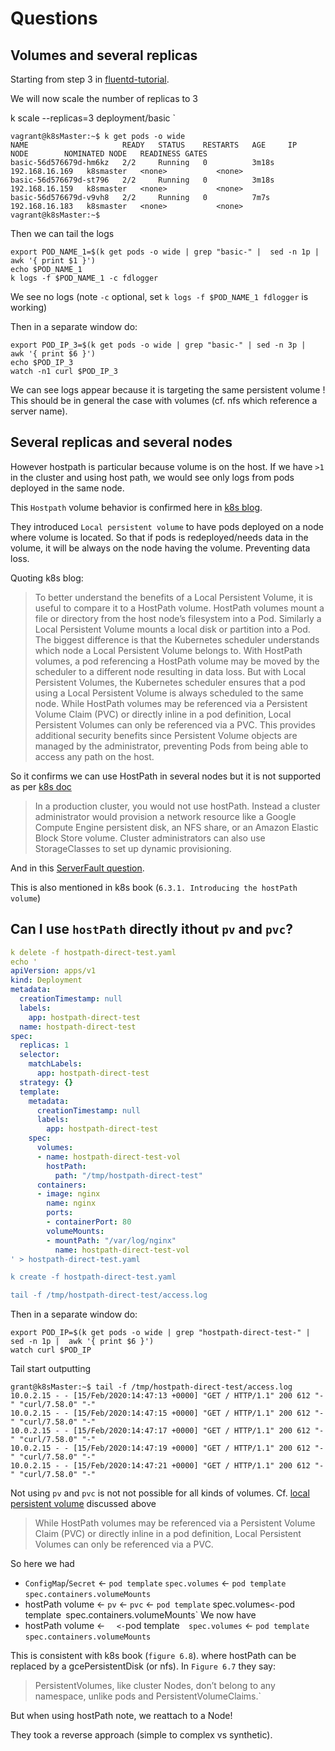 # Questions

## Volumes and several replicas

Starting from step 3 in [fluentd-tutorial](./fluentd-tutorial.md).

We will now scale the number of replicas to 3


k scale --replicas=3 deployment/basic
`
````shell script
vagrant@k8sMaster:~$ k get pods -o wide
NAME                     READY   STATUS    RESTARTS   AGE     IP               NODE        NOMINATED NODE   READINESS GATES
basic-56d576679d-hm6kz   2/2     Running   0          3m18s   192.168.16.169   k8smaster   <none>           <none>
basic-56d576679d-st796   2/2     Running   0          3m18s   192.168.16.159   k8smaster   <none>           <none>
basic-56d576679d-v9vh8   2/2     Running   0          7m7s    192.168.16.183   k8smaster   <none>           <none>
vagrant@k8sMaster:~$
````
Then we can tail the logs
````shell script
export POD_NAME_1=$(k get pods -o wide | grep "basic-" |  sed -n 1p | awk '{ print $1 }')
echo $POD_NAME_1
k logs -f $POD_NAME_1 -c fdlogger
````
We see no logs (note `-c` optional, set `k logs -f $POD_NAME_1 fdlogger` is working)


Then in a separate window do:

````shell script
export POD_IP_3=$(k get pods -o wide | grep "basic-" | sed -n 3p |  awk '{ print $6 }')
echo $POD_IP_3
watch -n1 curl $POD_IP_3
````

We can see logs appear because it is targeting the same persistent volume !
This should be in general the case with volumes (cf. nfs which reference a server name).

## Several replicas and several nodes

However hostpath is particular because volume is on the host.
If we have `>1` in the cluster and using host path, we would see only logs from pods deployed in the same node.

This `Hostpath` volume behavior is confirmed here in [k8s blog](https://kubernetes.io/blog/2019/04/04/kubernetes-1.14-local-persistent-volumes-ga/).

They introduced `Local persistent volume` to have pods deployed on a node where volume is located.
So that if pods is redeployed/needs data in the volume, it will be always on the node having the volume.
Preventing data loss.

Quoting k8s blog:
> To better understand the benefits of a Local Persistent Volume, it is useful to compare it to a HostPath volume. HostPath volumes mount a file or directory from the host node’s filesystem into a Pod. Similarly a Local Persistent Volume mounts a local disk or partition into a Pod.
> The biggest difference is that the Kubernetes scheduler understands which node a Local Persistent Volume belongs to. With HostPath volumes, a pod referencing a HostPath volume may be moved by the scheduler to a different node resulting in data loss. But with Local Persistent Volumes, the Kubernetes scheduler ensures that a pod using a Local Persistent Volume is always scheduled to the same node.
> While HostPath volumes may be referenced via a Persistent Volume Claim (PVC) or directly inline in a pod definition, Local Persistent Volumes can only be referenced via a PVC. This provides additional security benefits since Persistent Volume objects are managed by the administrator, preventing Pods from being able to access any path on the host.

So it confirms we can use HostPath in several nodes but it is not supported as per [k8s doc](https://kubernetes.io/docs/tasks/configure-pod-container/configure-persistent-volume-storage/#create-a-persistentvolume)

> In a production cluster, you would not use hostPath. Instead a cluster administrator would provision a network resource like a Google Compute Engine persistent disk, an NFS share, or an Amazon Elastic Block Store volume. Cluster administrators can also use StorageClasses to set up dynamic provisioning.

And in this [ServerFault question](https://serverfault.com/questions/850472/why-are-kubernetes-hostpath-volumes-single-node-only).

This is also mentioned in k8s book (`6.3.1. Introducing the hostPath volume`) 

## Can I use `hostPath` directly ithout `pv` and `pvc`?


```` yaml
k delete -f hostpath-direct-test.yaml
echo '
apiVersion: apps/v1
kind: Deployment
metadata:
  creationTimestamp: null
  labels:
    app: hostpath-direct-test
  name: hostpath-direct-test
spec:
  replicas: 1
  selector:
    matchLabels:
      app: hostpath-direct-test
  strategy: {}
  template:
    metadata:
      creationTimestamp: null
      labels:
        app: hostpath-direct-test
    spec:
      volumes:
      - name: hostpath-direct-test-vol
        hostPath:
          path: "/tmp/hostpath-direct-test"
      containers:
      - image: nginx
        name: nginx
        ports:
        - containerPort: 80
        volumeMounts:
        - mountPath: "/var/log/nginx"
          name: hostpath-direct-test-vol
' > hostpath-direct-test.yaml

k create -f hostpath-direct-test.yaml

tail -f /tmp/hostpath-direct-test/access.log
````

Then in a separate window do:

````shell script
export POD_IP=$(k get pods -o wide | grep "hostpath-direct-test-" | sed -n 1p |  awk '{ print $6 }')
watch curl $POD_IP
````

Tail start outputting

````shell script
grant@k8sMaster:~$ tail -f /tmp/hostpath-direct-test/access.log
10.0.2.15 - - [15/Feb/2020:14:47:13 +0000] "GET / HTTP/1.1" 200 612 "-" "curl/7.58.0" "-"
10.0.2.15 - - [15/Feb/2020:14:47:15 +0000] "GET / HTTP/1.1" 200 612 "-" "curl/7.58.0" "-"
10.0.2.15 - - [15/Feb/2020:14:47:17 +0000] "GET / HTTP/1.1" 200 612 "-" "curl/7.58.0" "-"
10.0.2.15 - - [15/Feb/2020:14:47:19 +0000] "GET / HTTP/1.1" 200 612 "-" "curl/7.58.0" "-"
10.0.2.15 - - [15/Feb/2020:14:47:21 +0000] "GET / HTTP/1.1" 200 612 "-" "curl/7.58.0" "-"
````

Not using `pv` and `pvc` is not not possible for all kinds of volumes.
Cf. [local persistent volume](https://kubernetes.io/blog/2019/04/04/kubernetes-1.14-local-persistent-volumes-ga/) discussed above

> While HostPath volumes may be referenced via a Persistent Volume Claim (PVC) or directly inline in a pod definition, Local Persistent Volumes can only be referenced via a PVC.

So here we had
- `ConfigMap`/`Secret`                <- `pod template` `spec.volumes` <- `pod template` `spec.containers.volumeMounts`
-  hostPath volume <- `pv` <- `pvc`   <- `pod template`  spec.volumes` <- `pod template` `spec.containers.volumeMounts`
We now have
-  hostPath volume <-             `   <- `pod template`  spec.volumes` <- `pod template` `spec.containers.volumeMounts`

This is consistent with k8s book (`figure 6.8`).
where hostPath can be replaced by  a gcePersistentDisk (or nfs).
In `Figure 6.7` they say:
> PersistentVolumes, like cluster Nodes, don’t belong to any namespace, unlike pods and PersistentVolumeClaims.`

But when using hostPath note, we reattach to a Node!

They took a reverse approach (simple to complex vs synthetic).


